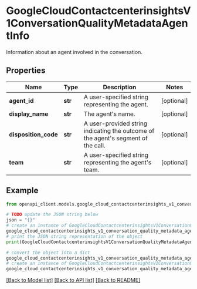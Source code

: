 # GoogleCloudContactcenterinsightsV1ConversationQualityMetadataAgentInfo

Information about an agent involved in the conversation.

## Properties

Name | Type | Description | Notes
------------ | ------------- | ------------- | -------------
**agent_id** | **str** | A user-specified string representing the agent. | [optional] 
**display_name** | **str** | The agent&#39;s name. | [optional] 
**disposition_code** | **str** | A user-provided string indicating the outcome of the agent&#39;s segment of the call. | [optional] 
**team** | **str** | A user-specified string representing the agent&#39;s team. | [optional] 

## Example

```python
from openapi_client.models.google_cloud_contactcenterinsights_v1_conversation_quality_metadata_agent_info import GoogleCloudContactcenterinsightsV1ConversationQualityMetadataAgentInfo

# TODO update the JSON string below
json = "{}"
# create an instance of GoogleCloudContactcenterinsightsV1ConversationQualityMetadataAgentInfo from a JSON string
google_cloud_contactcenterinsights_v1_conversation_quality_metadata_agent_info_instance = GoogleCloudContactcenterinsightsV1ConversationQualityMetadataAgentInfo.from_json(json)
# print the JSON string representation of the object
print(GoogleCloudContactcenterinsightsV1ConversationQualityMetadataAgentInfo.to_json())

# convert the object into a dict
google_cloud_contactcenterinsights_v1_conversation_quality_metadata_agent_info_dict = google_cloud_contactcenterinsights_v1_conversation_quality_metadata_agent_info_instance.to_dict()
# create an instance of GoogleCloudContactcenterinsightsV1ConversationQualityMetadataAgentInfo from a dict
google_cloud_contactcenterinsights_v1_conversation_quality_metadata_agent_info_from_dict = GoogleCloudContactcenterinsightsV1ConversationQualityMetadataAgentInfo.from_dict(google_cloud_contactcenterinsights_v1_conversation_quality_metadata_agent_info_dict)
```
[[Back to Model list]](../README.md#documentation-for-models) [[Back to API list]](../README.md#documentation-for-api-endpoints) [[Back to README]](../README.md)


